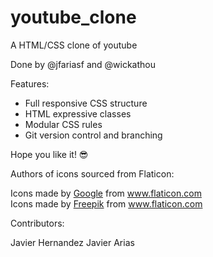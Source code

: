 # youtube_clone
A HTML/CSS clone of youtube

Done by @jfariasf and @wickathou

Features:
- Full responsive CSS structure
- HTML expressive classes
- Modular CSS rules
- Git version control and branching

Hope you like it! 😎

Authors of icons sourced from Flaticon:

<div>Icons made by <a href="https://www.flaticon.com/authors/google" title="Google">Google</a> from <a href="https://www.flaticon.com/"             title="Flaticon">www.flaticon.com</a></div>

<div>Icons made by <a href="https://www.flaticon.com/authors/freepik" title="Freepik">Freepik</a> from <a href="https://www.flaticon.com/"             title="Flaticon">www.flaticon.com</a></div>

Contributors:

Javier Hernandez
Javier Arias
